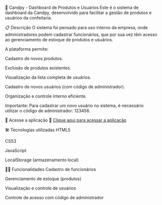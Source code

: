 🎂 Candpy - Dashboard de Produtos e Usuários
Este é o sistema de dashboard da Candpy, desenvolvido para facilitar a gestão de produtos e usuários da confeitaria.

📋 Descrição
O sistema foi pensado para uso interno da empresa, onde administradores podem cadastrar funcionários, que por sua vez têm acesso ao gerenciamento de estoque de produtos e usuários.

A plataforma permite:

Cadastro de novos produtos.

Exclusão de produtos existentes.

Visualização da lista completa de usuários.

Cadastro de novos usuários (com código de administrador).

Organização e controle interno eficiente.

Importante: Para cadastrar um novo usuário no sistema, é necessário utilizar o código de administrador: 123456.

🚀 Acesse a aplicação
🔗 [Clique aqui para acessar a aplicação](https://pedrobryk.github.io/Dashboard_Candpy/cadastro_funcionario.html)

🛠️ Tecnologias utilizadas
HTML5

CSS3

JavaScript

LocalStorage (armazenamento local)

👨‍💼 Funcionalidades
 Cadastro de funcionários

 Gerenciamento de estoque (produtos)

 Visualização e controle de usuários

 Controle de acesso com código de administrador
